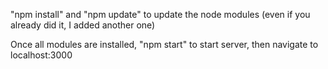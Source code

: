 "npm install" and "npm update" to update the node modules (even if you already did it, I added another one)

Once all modules are installed, "npm start" to start server, then navigate to localhost:3000

